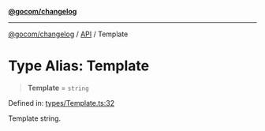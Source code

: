 [**@gocom/changelog**](../README.md)

***

[@gocom/changelog](../README.md) / [API](../Public/API.md) / Template

# Type Alias: Template

> **Template** = `string`

Defined in: [types/Template.ts:32](https://github.com/gocom/changelog/blob/5d7ff763e9deecbf9d2eedbc66ef1099bf6b11d7/src/types/Template.ts#L32)

Template string.
